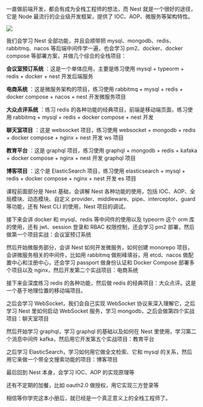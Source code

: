 ﻿一直做前端开发，都会有成为全栈工程师的想法，而 Nest 就是一个很好的途径，它是 Node 最流行的企业级开发框架，提供了 IOC、AOP、微服务等架构特性。

![](http://static.liushuaiyang.com/nest-docs/image/第01章-1.png)

我们会学习 Nest 全部功能，并且会顺带把 mysql、mongodb、redis、rabbitmq、nacos 等后端中间件学一遍，也会学习 pm2、docker、docker compose 等部署方案，并做几个综合的全栈项目：

**会议室预订系统** ：这是一个单体应用，主要是练习使用 mysql + typeorm + redis + docker + nest 开发后端服务

**电商系统** ：这是微服务架构的项目，练习使用 rabbitmq + mysql + redis + docker compose + nacos + nest 开发微服务项目

**大众点评系统** ：练习 redis 的各种功能的经典项目，前端是移动端页面，练习使用 rabbitmq + mysql + redis + docker compose + nest 开发

**聊天室项目** ：这是 websocket 项目，练习使用 websocket + mongodb + redis + docker compose + nginx + nest 开发 ws 项目

**教育平台** ：这是 graphql 项目，练习使用 graphql + mongodb + redis + kafaka + docker compose + nginx + nest 开发 graphql 项目

**博客项目** ：这个是 ElasticSearch 项目，练习使用 elasticsearch + mysql + redis + docker compose + nginx + nest 开发 es 项目

课程前面部分是 Nest 基础，会讲解 Nest 各种功能的使用，包括 IOC、AOP、全局模块、动态模块、自定义 provider、middleware、pipe、interceptor、guard 等功能，还有 Nest CLI 的使用，Nest 项目的调试。

接下来会讲 docker 和 mysql、redis 等中间件的使用以及 typeorm 这个 orm 库的使用，还有 jwt、session 登录和 RBAC 权限控制，还会学习 pm2 部署，然后做第一个项目实战：会议室预订系统

然后开始微服务部分，会讲 Nest 如何开发微服务，如何创建 monorepo 项目，会讲微服务相关的中间件，比如用 rabbitmq 做削峰填谷，用 etcd、nacos 做配置中心和注册中心，还会学习 passport 做身份认证和 Docker Compose 部署多个项目以及 nginx，然后开发第二个实战项目：电商系统

接下来会深度练习 redis 的各种功能，然后做 redis 的经典项目：大众点评。这是一个基于地理位置的移动端项目。

之后会学习 WebSocket，我们会自己实现 WebSocket 协议来深入理解它，之后学习 Nest 里如何启动 WebSocket 服务，学习 mongodb，之后会做第四个实战项目：聊天室项目

然后开始学习 graphql，学习 graphql 的基础以及如何在 Nest 里使用，学习第二个消息中间件 kafka，然后用它开发第五个实战项目：教育平台

之后学习 ElasticSearch，学习如何用它做全文检索、它和 mysql 的关系，然后用它来做一个带全文搜索功能的项目：博客项目

最后回到 Nest 本身，会学习 IOC、AOP 的实现原理等

还有不定期的加餐，比如 oauth2.0 做授权，用它实现三方登录等

相信等你学完这本小册后，就已经是一个真正意义上的全栈工程师了。
